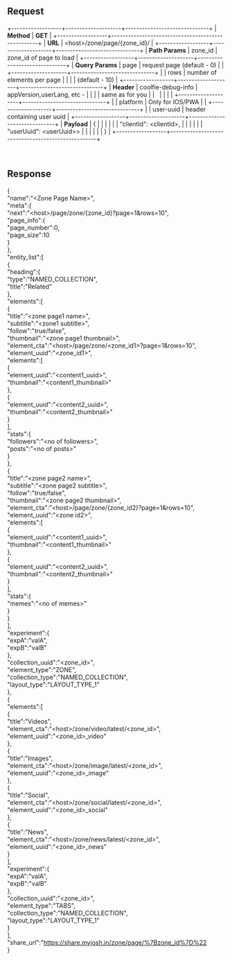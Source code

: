 ## Request

+------------------+--------------------+------------------------------+
| **Method**       | **GET**                                           |
+------------------+---------------------------------------------------+
| **URL**          | \<host\>/zone/page/{zone_id}/                     |
+------------------+--------------------+------------------------------+
| **Path Params**  | zone_id            | zone_id of page to load      |
+------------------+--------------------+------------------------------+
| **Query Params** | page               | request page (default - 0)   |
|                  +--------------------+------------------------------+
|                  | rows               | number of elements per page  |
|                  |                    | (default - 10)               |
+------------------+--------------------+------------------------------+
| **Header**       | coolfie-debug-info | appVersion,userLang, etc -   |
|                  |                    | same as for you              |
|                  |                    |                              |
|                  +--------------------+------------------------------+
|                  | platform           | Only for IOS/PWA             |
|                  +--------------------+------------------------------+
|                  | user-uuid          | header containing user uuid  |
+------------------+--------------------+------------------------------+
| **Payload**      | {                                                 |
|                  |                                                   |
|                  | "clientId": \<clientId\>,                         |
|                  |                                                   |
|                  | "userUuid": \<userUuid\>\>                        |
|                  |                                                   |
|                  | }                                                 |
+------------------+---------------------------------------------------+

 

## Response

{\
\"name\":\"\<Zone Page Name\>\",\
\"meta\":{\
\"next\":\"\<host\>/page/zone/{zone_id}?page=1&rows=10\",\
\"page_info\":{\
\"page_number\":0,\
\"page_size\":10\
}\
},\
\"entity_list\":\[\
{\
\"heading\":{\
\"type\":\"NAMED_COLLECTION\",\
\"title\":\"Related\"\
},\
\"elements\":\[\
{\
\"title\":\"\<zone page1 name\>\",\
\"subtitle\":\"\<zone1 subtitle\>\",\
\"follow\":\"true/false\",\
\"thumbnail\":\"\<zone page1 thumbnail\>\",\
\"element_cta\":\"\<host\>/page/zone/\<zone_id1\>?page=1&rows=10\",\
\"element_uuid\":\"\<zone_id1\>\",\
\"elements\":\[\
{\
\"element_uuid\":\"\<content1_uuid\>\",\
\"thumbnail\":\"\<content1_thumbnail\>\"\
},\
{\
\"element_uuid\":\"\<content2_uuid\>\",\
\"thumbnail\":\"\<content2_thumbnail\>\"\
}\
\],\
\"stats\":{\
\"followers\":\"\<no of followers\>\",\
\"posts\":\"\<no of posts\>\"\
}\
},\
{\
\"title\":\"\<zone page2 name\>\",\
\"subtitle\":\"\<zone page2 subtitle\>\",\
\"follow\":\"true/false\",\
\"thumbnail\":\"\<zone page2 thumbnail\>\",\
\"element_cta\":\"\<host\>/page/zone/{zone_id2}?page=1&rows=10\",\
\"element_uuid\":\"\<zone id2\>\",\
\"elements\":\[\
{\
\"element_uuid\":\"\<content1_uuid\>\",\
\"thumbnail\":\"\<content1_thumbnail\>\"\
},\
{\
\"element_uuid\":\"\<content2_uuid\>\",\
\"thumbnail\":\"\<content2_thumbnail\>\"\
}\
\],\
\"stats\":{\
\"memes\":\"\<no of memes\>\"\
}\
}\
\],\
\"experiment\":{\
\"expA\":\"valA\",\
\"expB\":\"valB\"\
},\
\"collection_uuid\":\"\<zone_id\>\",\
\"element_type\":\"ZONE\",\
\"collection_type\":\"NAMED_COLLECTION\",\
\"layout_type\":\"LAYOUT_TYPE_1\"\
},\
{\
\"elements\":\[\
{\
\"title\":\"Videos\",\
\"element_cta\":\"\<host\>/zone/video/latest/\<zone_id\>\",\
\"element_uuid\":\"\<zone_id\>\_video\"\
},\
{\
\"title\":\"Images\",\
\"element_cta\":\"\<host\>/zone/image/latest/\<zone_id\>\",\
\"element_uuid\":\"\<zone_id\>\_image\"\
},\
{\
\"title\":\"Social\",\
\"element_cta\":\"\<host\>/zone/social/latest/\<zone_id\>\",\
\"element_uuid\":\"\<zone_id\>\_social\"\
},\
{\
\"title\":\"News\",\
\"element_cta\":\"\<host\>/zone/news/latest/\<zone_id\>\",\
\"element_uuid\":\"\<zone_id\>\_news\"\
}\
\],\
\"experiment\":{\
\"expA\":\"valA\",\
\"expB\":\"valB\"\
},\
\"collection_uuid\":\"\<zone_id\>\",\
\"element_type\":\"TABS\",\
\"collection_type\":\"NAMED_COLLECTION\",\
\"layout_type\":\"LAYOUT_TYPE_1\"\
}\
\],\
\"share_url\":\"<https://share.myjosh.in/zone/page/%7Bzone_id%7D%22>\
}
